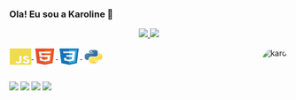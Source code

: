 ### Ola! Eu sou a Karoline 👋
<div align="center">
  <a href="https://github.com/karolinefassel">
  <img height="180em" src="https://github-readme-stats.vercel.app/api?username=karolinefassel&show_icons=true&theme=tokyonight&include_all_commits=true&count_private=true"/>
  <img height="180em" src="https://github-readme-stats.vercel.app/api/top-langs/?username=karolinefassel&layout=compact&langs_count=7&theme=tokyonight"/>
</div>
<div style="display: inline_block"><br>
  <img align="center" alt="karol-Js" height="30" width="40" src="https://raw.githubusercontent.com/devicons/devicon/master/icons/javascript/javascript-plain.svg">
  <img align="center" alt="karol-HTML" height="30" width="40" src="https://raw.githubusercontent.com/devicons/devicon/master/icons/html5/html5-original.svg">
  <img align="center" alt="karol-CSS" height="30" width="40" src="https://raw.githubusercontent.com/devicons/devicon/master/icons/css3/css3-original.svg">
  <img align="center" alt="karol-Python" height="30" width="40" src="https://raw.githubusercontent.com/devicons/devicon/master/icons/python/python-original.svg">
 
  <img align="right" alt="karol" height="200" style="border-radius:50px;" src="https://animesher.com/orig/1/115/1155/11557/animesher.com_kawaii-anime.umaru-doma-gif-1155753.gif">  
</div>
  
  ##
 
<div>   
  <a href="https://www.instagram.com/karolfassel/" target="_blank"><img src="https://img.shields.io/badge/-Instagram-%23E4405F?style=for-the-badge&logo=instagram&logoColor=white" target="_blank"></a>
 	<a href="https://www.twitch.tv/ll_karol_ll" target="_blank"><img src="https://img.shields.io/badge/Twitch-9146FF?style=for-the-badge&logo=twitch&logoColor=white" target="_blank"></a>
  <a href = "https://karolinefassel.github.io/portfolio/"><img src="https://img.shields.io/badge/-Gmail-%23333?style=for-the-badge&logo=gmail&logoColor=white" target="_blank"></a>
  <a href="https://www.linkedin.com/in/karoline-soares-fassel-06a25615a/" target="_blank"><img src="https://img.shields.io/badge/-LinkedIn-%230077B5?style=for-the-badge&logo=linkedin&logoColor=white" target="_blank"></a> 
 
<!-- ![Snake animation](https://github.com/rafaballerini/rafaballerini/blob/output/github-contribution-grid-snake.svg) -->
 
</div>
